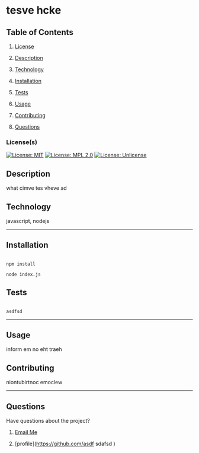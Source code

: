 # tesve hcke

## Table of Contents

1. [License](#License(s))

2. [Description](#Description)

3. [Technology](#Technology)

4. [Installation](#Installation)

5. [Tests](#Tests)

6. [Usage](#Usage)

7. [Contributing](#Contributing)

8. [Questions](#Questions)

### License(s)

[![License: MIT](https://img.shields.io/badge/License-MIT-yellow.svg)](https://opensource.org/licenses/MIT) [![License: MPL 2.0](https://img.shields.io/badge/License-MPL%202.0-brightgreen.svg)](https://opensource.org/licenses/MPL-2.0) [![License: Unlicense](https://img.shields.io/badge/license-Unlicense-blue.svg)](http://unlicense.org/)

## Description

what cimve tes vheve ad

## Technology

javascript, nodejs

_ _ _ _

## Installation

```

npm install

node index.js

```
## Tests

```

asdfsd

```
_ _ _ _

## Usage

inform em no eht traeh

## Contributing

niontubirtnoc emoclew

_ _ _ _

## Questions

Have questions about the project?

1. [Email Me](adav@adve.com)

2. [profile](https://github.com/asdf sdafsd )
